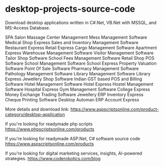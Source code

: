 # desktop-projects-source-code
Download desktop applications written in C#.Net, VB.Net with MSSQL, and MS-Access Database.

SPA Salon Massage Center Management
Mess Management Software
Medical Shop Express
Sales and Inventory Management Software
Restaurant Express
Retail Express
Cargo Management Software
Apartment Express
Warehouse Management Software
Visitor Management Software
Tailor Shop Software
School Fees Management Software
Retail Shop POS Software
School Management Software
School Express
Property Valuation Software
Point Of Sale Software
Pharmacy Management Software
Pathology Management Software
Library Management Software
Library Express
Jewellery Shop Software
Indian GST based POS and Billing Software
Hotel Management Software
Hotel Express
Hostel Management Software
Hospital Express
Gym Management Software
College Express
Money Exchange Trading Software
Jewellery ERP
Inventory Express
Cheque Printing Software
Desktop Automan ERP
Account Express


More details and download link:
https://www.aspscriptsonline.com/product-category/desktop-application

If you're looking for readymade php scripts
https://www.phpscriptsonline.com/products

If you're looking for readymade ASP.Net, C# software source code
https://www.aspscriptsonline.com/products

If you're looking for digital marketing services, insights, AI-powered strategies.
https://www.coderobotics.com/blog
